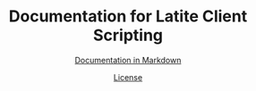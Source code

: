 <div align="center">
  <h1>Documentation for Latite Client Scripting</h1>
  <p><a href="https://github.com/LatiteScripting/latitescripting.github.io/blob/main/docs-markdown/exports.md">Documentation in Markdown</a></p>

  <a href="LICENSE.md">License</a>
</div>

